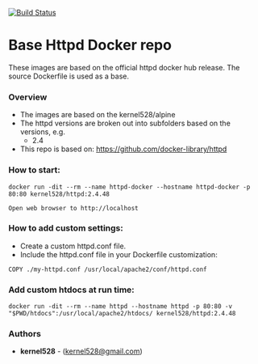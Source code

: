 [![Build Status](http://drone.kernelsanders.biz:8080/api/badges/kernel528/httpd-docker/status.svg)](http://drone.kernelsanders.biz:8080/kernel528/httpd-docker)

# Base Httpd Docker repo

These images are based on the official httpd docker hub release. The source Dockerfile is used as a base.

### Overview
* The images are based on the kernel528/alpine
* The httpd versions are broken out into subfolders based on the versions, e.g.
    * 2.4
* This repo is based on:  https://github.com/docker-library/httpd

### How to start:
```
docker run -dit --rm --name httpd-docker --hostname httpd-docker -p 80:80 kernel528/httpd:2.4.48
```
```
Open web browser to http://localhost
```

### How to add custom settings:
* Create a custom httpd.conf file.
* Include the httpd.conf file in your Dockerfile customization:
```
COPY ./my-httpd.conf /usr/local/apache2/conf/httpd.conf
```

### Add custom htdocs at run time:
```
docker run -dit --rm --name httpd --hostname httpd -p 80:80 -v "$PWD/htdocs":/usr/local/apache2/htdocs/ kernel528/httpd:2.4.48
```

### Authors
* **kernel528** - (kernel528@gmail.com)
